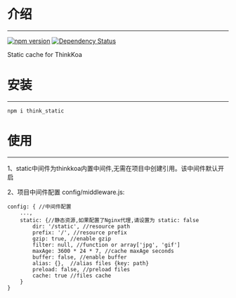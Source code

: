 # 介绍
-----

[![npm version](https://badge.fury.io/js/think_static.svg)](https://badge.fury.io/js/think_static)
[![Dependency Status](https://david-dm.org/thinkkoa/think_static.svg)](https://david-dm.org/thinkkoa/think_static)

Static cache for ThinkKoa

# 安装
-----

```
npm i think_static
```

# 使用
-----

1、static中间件为thinkkoa内置中间件,无需在项目中创建引用。该中间件默认开启

2、项目中间件配置 config/middleware.js:
```
config: { //中间件配置
    ...,
    static: {//静态资源,如果配置了Nginx代理,请设置为 static: false
        dir: '/static', //resource path
        prefix: '/', //resource prefix 
        gzip: true, //enable gzip
        filter: null, //function or array['jpg', 'gif']
        maxAge: 3600 * 24 * 7, //cache maxAge seconds
        buffer: false, //enable buffer
        alias: {},  //alias files {key: path}
        preload: false, //preload files
        cache: true //files cache
    }
}
```